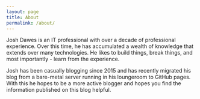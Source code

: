 ```yaml
---
layout: page
title: About
permalink: /about/
---
```


Josh Dawes is an IT professional with over a decade of professional experience. Over this time, he has accumulated a wealth of knowledge that extends over many technologies. He likes to build things, break things, and most importantly - learn from the experience. 

Josh has been casually blogging since 2015 and has recently migrated his blog from a bare-metal server running in his loungeroom to GitHub pages. With this he hopes to be a more active blogger and hopes you find the information published on this blog helpful.
